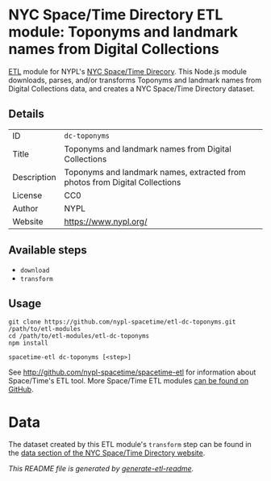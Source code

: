 # NYC Space/Time Directory ETL module: Toponyms and landmark names from Digital Collections

[ETL](https://en.wikipedia.org/wiki/Extract,_transform,_load) module for NYPL's [NYC Space/Time Direcory](http://spacetime.nypl.org/). This Node.js module downloads, parses, and/or transforms Toponyms and landmark names from Digital Collections data, and creates a NYC Space/Time Directory dataset.

## Details

<table>
<tbody>

<tr>
<td>ID</td>
<td><code>dc-toponyms</code></td>
</tr>

<tr>
<td>Title</td>
<td>Toponyms and landmark names from Digital Collections</td>
</tr>

<tr>
<td>Description</td>
<td>Toponyms and landmark names, extracted from photos from Digital Collections</td>
</tr>

<tr>
<td>License</td>
<td>CC0</td>
</tr>

<tr>
<td>Author</td>
<td>NYPL</td>
</tr>

<tr>
<td>Website</td>
<td><a href="https://www.nypl.org/">https://www.nypl.org/</a></td>
</tr>
</tbody>
</table>

## Available steps

  - `download`
  - `transform`

## Usage

```
git clone https://github.com/nypl-spacetime/etl-dc-toponyms.git /path/to/etl-modules
cd /path/to/etl-modules/etl-dc-toponyms
npm install

spacetime-etl dc-toponyms [<step>]
```

See http://github.com/nypl-spacetime/spacetime-etl for information about Space/Time's ETL tool. More Space/Time ETL modules [can be found on GitHub](https://github.com/search?utf8=%E2%9C%93&q=org%3Anypl-spacetime+etl-&type=Repositories&ref=advsearch&l=&l=).

# Data

The dataset created by this ETL module's `transform` step can be found in the [data section of the NYC Space/Time Directory website](http://spacetime.nypl.org/#data-dc-toponyms).


_This README file is generated by [generate-etl-readme](https://github.com/nypl-spacetime/generate-etl-readme)._
